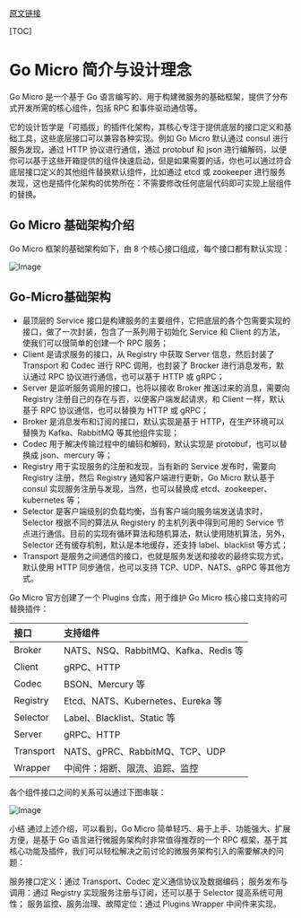 [原文链接](https://xueyuanjun.com/post/21014)

[TOC]

# Go Micro 简介与设计理念
Go Micro 是一个基于 Go 语言编写的、用于构建微服务的基础框架，提供了分布式开发所需的核心组件，包括 RPC 和事件驱动通信等。

它的设计哲学是「可插拔」的插件化架构，其核心专注于提供底层的接口定义和基础工具，这些底层接口可以兼容各种实现。例如 Go Micro 默认通过 consul 进行服务发现，通过 HTTP 协议进行通信，通过 protobuf 和 json 进行编解码，以便你可以基于这些开箱提供的组件快速启动，但是如果需要的话，你也可以通过符合底层接口定义的其他组件替换默认组件，比如通过 etcd 或 zookeeper 进行服务发现，这也是插件化架构的优势所在：不需要修改任何底层代码即可实现上层组件的替换。

## Go Micro 基础架构介绍

Go Micro 框架的基础架构如下，由 8 个核心接口组成，每个接口都有默认实现：

![Image](https://qcdn.xueyuanjun.com/storage/uploads/images/gallery/2019-10/scaled-1680-/image-1572324095117.png)

## Go-Micro基础架构

- 最顶层的 Service 接口是构建服务的主要组件，它把底层的各个包需要实现的接口，做了一次封装，包含了一系列用于初始化 Service 和 Client 的方法，使我们可以很简单的创建一个 RPC 服务；
- Client 是请求服务的接口，从 Registry 中获取 Server 信息，然后封装了 Transport 和 Codec 进行 RPC 调用，也封装了 Brocker 进行消息发布，默认通过 RPC 协议进行通信，也可以基于 HTTP 或 gRPC；
- Server 是监听服务调用的接口，也将以接收 Broker 推送过来的消息，需要向 Registry 注册自己的存在与否，以便客户端发起请求，和 Client 一样，默认基于 RPC 协议通信，也可以替换为 HTTP 或 gRPC；
- Broker 是消息发布和订阅的接口，默认实现是基于 HTTP，在生产环境可以替换为 Kafka、RabbitMQ 等其他组件实现；
- Codec 用于解决传输过程中的编码和解码，默认实现是 protobuf，也可以替换成 json、mercury 等；
- Registry 用于实现服务的注册和发现，当有新的 Service 发布时，需要向 Registry 注册，然后 Registry 通知客户端进行更新，Go Micro 默认基于 consul 实现服务注册与发现，当然，也可以替换成 etcd、zookeeper、kubernetes 等；
- Selector 是客户端级别的负载均衡，当有客户端向服务端发送请求时，Selector 根据不同的算法从 Registery 的主机列表中得到可用的 Service 节点进行通信。目前的实现有循环算法和随机算法，默认使用随机算法，另外，Selector 还有缓存机制，默认是本地缓存，还支持 label、blacklist 等方式；
- Transport 是服务之间通信的接口，也就是服务发送和接收的最终实现方式，默认使用 HTTP 同步通信，也可以支持 TCP、UDP、NATS、gRPC 等其他方式。

Go Micro 官方创建了一个 Plugins 仓库，用于维护 Go Micro 核心接口支持的可替换插件：

|接口|	支持组件|
|:---|:---|
|Broker|	NATS、NSQ、RabbitMQ、Kafka、Redis 等|
|Client|	gRPC、HTTP|
|Codec|	BSON、Mercury 等|
|Registry|	Etcd、NATS、Kubernetes、Eureka 等|
|Selector|	Label、Blacklist、Static 等|
|Server|	gRPC、HTTP|
|Transport|	NATS、gPRC、RabbitMQ、TCP、UDP|
|Wrapper|	中间件：熔断、限流、追踪、监控|

各个组件接口之间的关系可以通过下图串联：

![Image](https://qcdn.xueyuanjun.com/storage/uploads/images/gallery/2019-11/scaled-1680-/go-micro.jpg)

小结
通过上述介绍，可以看到，Go Micro 简单轻巧、易于上手、功能强大、扩展方便，是基于 Go 语言进行微服务架构时非常值得推荐的一个 RPC 框架，基于其核心功能及插件，我们可以轻松解决之前讨论的微服务架构引入的需要解决的问题：

服务接口定义：通过 Transport、Codec 定义通信协议及数据编码；
服务发布与调用：通过 Registry 实现服务注册与订阅，还可以基于 Selector 提高系统可用性；
服务监控、服务治理、故障定位：通过 Plugins Wrapper 中间件来实现。
